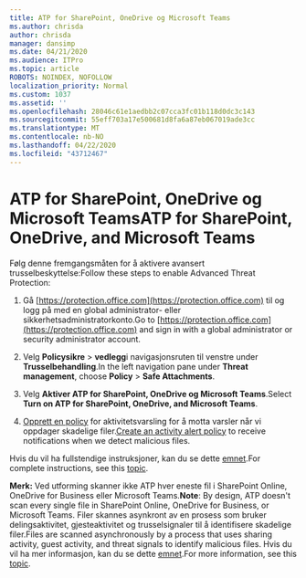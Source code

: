 ```yaml
---
title: ATP for SharePoint, OneDrive og Microsoft Teams
ms.author: chrisda
author: chrisda
manager: dansimp
ms.date: 04/21/2020
ms.audience: ITPro
ms.topic: article
ROBOTS: NOINDEX, NOFOLLOW
localization_priority: Normal
ms.custom: 1037
ms.assetid: ''
ms.openlocfilehash: 28046c61e1aedbb2c07cca3fc01b118d0dc3c143
ms.sourcegitcommit: 55eff703a17e500681d8fa6a87eb067019ade3cc
ms.translationtype: MT
ms.contentlocale: nb-NO
ms.lasthandoff: 04/22/2020
ms.locfileid: "43712467"
---
```

# <a name="atp-for-sharepoint-onedrive-and-microsoft-teams"></a><span data-ttu-id="87d5b-102">ATP for SharePoint, OneDrive og Microsoft Teams</span><span class="sxs-lookup"><span data-stu-id="87d5b-102">ATP for SharePoint, OneDrive, and Microsoft Teams</span></span>

<span data-ttu-id="87d5b-103">Følg denne fremgangsmåten for å aktivere avansert trusselbeskyttelse:</span><span class="sxs-lookup"><span data-stu-id="87d5b-103">Follow these steps to enable Advanced Threat Protection:</span></span>

1. <span data-ttu-id="87d5b-104">Gå [https://protection.office.com](https://protection.office.com) til og logg på med en global administrator- eller sikkerhetsadministratorkonto.</span><span class="sxs-lookup"><span data-stu-id="87d5b-104">Go to [https://protection.office.com](https://protection.office.com) and sign in with a global administrator or security administrator account.</span></span>

2. <span data-ttu-id="87d5b-105">Velg **Policysikre** \> **vedlegg**i navigasjonsruten til venstre under **Trusselbehandling**.</span><span class="sxs-lookup"><span data-stu-id="87d5b-105">In the left navigation pane under **Threat management**, choose **Policy** \> **Safe Attachments**.</span></span>

3. <span data-ttu-id="87d5b-106">Velg **Aktiver ATP for SharePoint, OneDrive og Microsoft Teams**.</span><span class="sxs-lookup"><span data-stu-id="87d5b-106">Select **Turn on ATP for SharePoint, OneDrive, and Microsoft Teams**.</span></span>

4. <span data-ttu-id="87d5b-107">[Opprett en policy](https://docs.microsoft.com/office365/securitycompliance/create-activity-alerts) for aktivitetsvarsling for å motta varsler når vi oppdager skadelige filer.</span><span class="sxs-lookup"><span data-stu-id="87d5b-107">[Create an activity alert policy](https://docs.microsoft.com/office365/securitycompliance/create-activity-alerts) to receive notifications when we detect malicious files.</span></span>

<span data-ttu-id="87d5b-108">Hvis du vil ha fullstendige instruksjoner, kan du se dette [emnet](https://docs.microsoft.com/office365/securitycompliance/turn-on-atp-for-spo-odb-and-teams).</span><span class="sxs-lookup"><span data-stu-id="87d5b-108">For complete instructions, see this [topic](https://docs.microsoft.com/office365/securitycompliance/turn-on-atp-for-spo-odb-and-teams).</span></span>

<span data-ttu-id="87d5b-109">**Merk:** Ved utforming skanner ikke ATP hver eneste fil i SharePoint Online, OneDrive for Business eller Microsoft Teams.</span><span class="sxs-lookup"><span data-stu-id="87d5b-109">**Note**: By design, ATP doesn't scan every single file in SharePoint Online, OneDrive for Business, or Microsoft Teams.</span></span> <span data-ttu-id="87d5b-110">Filer skannes asynkront av en prosess som bruker delingsaktivitet, gjesteaktivitet og trusselsignaler til å identifisere skadelige filer.</span><span class="sxs-lookup"><span data-stu-id="87d5b-110">Files are scanned asynchronously by a process that uses sharing activity, guest activity, and threat signals to identify malicious files.</span></span> <span data-ttu-id="87d5b-111">Hvis du vil ha mer informasjon, kan du se dette [emnet](https://docs.microsoft.com/office365/securitycompliance/atp-for-spo-odb-and-teams).</span><span class="sxs-lookup"><span data-stu-id="87d5b-111">For more information, see this [topic](https://docs.microsoft.com/office365/securitycompliance/atp-for-spo-odb-and-teams).</span></span>
